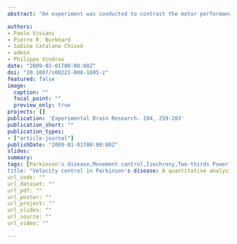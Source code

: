 ```yaml
---
abstract: "An experiment was conducted to contrast the motor performance of three groups (N = 20) of participants: (1) patients with confirmed Parkinson Disease (PD) diagnose; (2) age-matched controls; (3) young adults. The task consisted of scribbling freely for 10 s within circular frames of different sizes. Comparison among groups focused on the relation between the figural elements of the trace (overall size and trace length) and the velocity of the drawing movements. Results were analysed within the framework of previous work on normal individuals showing that instantaneous velocity of drawing movements depends jointly on trace curvature (Two-thirds Power Law) and trace extent (Isochrony principle). The motor behaviour of PD patients exhibited all classical symptoms of the disease (reduced average velocity, reduced fluency, micrographia). At a coarse level of analysis both isochrony and the dependence of velocity on curvature, which are supposed to reflect cortical mechanisms, were spared in PD patients. Instead, significant differences with respects to the control groups emerged from an in-depth analysis of the velocity control suggesting that patients did not scale average velocity as effectively as controls. We factored out velocity control by distinguishing the influence of the broad context in which movement is planned—i.e. the size of the limiting frames—from the influence of the local context—i.e. the linear extent of the unit of motor action being executed. The balance between the two factors was found to be distinctively different in PD patients and controls. This difference is discussed in the light of current theorizing on the role of cortical and sub-cortical mechanisms in the aetiology of PD. We argue that the results are congruent with the notion that cortical mechanisms are responsible for generating a parametric template of the desired movement and the BG specify the actual spatio-temporal parameters through a multiplicative gain factor acting on both size and velocity."

authors:
- Paolo Viviani
- Pierre R. Burkhard
- Sabina Catalano Chiuvé 
- admin
- Philippe Vindras
date: "2009-01-01T00:00:00Z"
doi: "10.1007/s00221-008-1695-z"
featured: false
image: 
  caption: ""
  focal_point: ""
  preview_only: true
projects: []
publication: 'Experimental Brain Research. 194, 259-283'
publication_short: ""
publication_types:
- ["article-journal"]
publishDate: "2009-01-01T00:00:00Z"
slides: 
summary:
tags: [Parkinson's disease,Movement control,Isochrony,Two-thirds Power Law,action,Finger movement]
title: "Velocity control in Parkinson's disease: A quantitative analysis of isochrony in scribbling movements"
url_code: ""
url_dataset: ""
url_pdf: ""
url_poster: ""
url_project: ""
url_slides: ""
url_source: ""
url_video: ""

---
```

